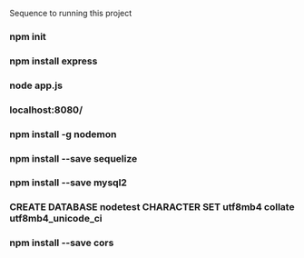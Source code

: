 Sequence to running this project

### npm init

### npm install express

### node app.js

### localhost:8080/

### npm install -g nodemon

### npm install --save sequelize

### npm install --save mysql2

### CREATE DATABASE nodetest CHARACTER SET utf8mb4 collate utf8mb4_unicode_ci

### npm install --save cors
